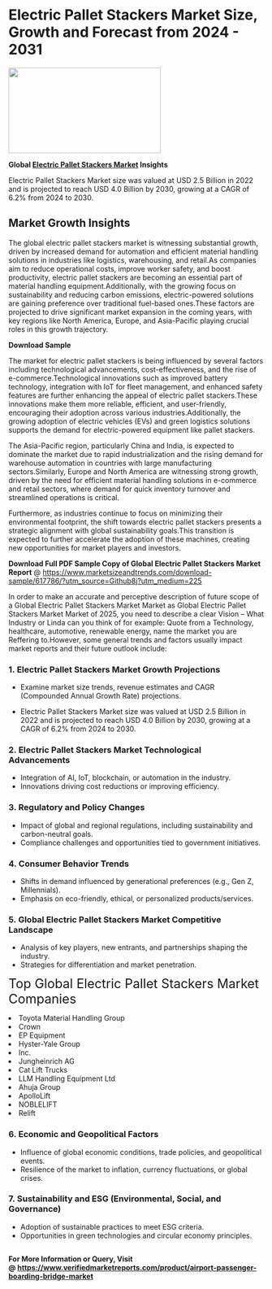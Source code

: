 <H1>Electric Pallet Stackers Market Size, Growth and Forecast from 2024 - 2031</H1><img class="aligncenter size-medium wp-image-584254" src="https://thirdeyenews.in/wp-content/uploads/2024/09/Global-Market-Research-300x168.jpeg" alt="" width="300" height="168" /><p><strong>Global&nbsp;<a href="https://www.marketsizeandtrends.com/download-sample/617786/?utm_source=Github8j?utm_medium=225">Electric Pallet Stackers Market</a> Insights</strong></p><p>Electric Pallet Stackers Market size was valued at USD 2.5 Billion in 2022 and is projected to reach USD 4.0 Billion by 2030, growing at a CAGR of 6.2% from 2024 to 2030.</p><p><h2>Market Growth Insights</h2> <p>The global electric pallet stackers market is witnessing substantial growth, driven by increased demand for automation and efficient material handling solutions in industries like logistics, warehousing, and retail.As companies aim to reduce operational costs, improve worker safety, and boost productivity, electric pallet stackers are becoming an essential part of material handling equipment.Additionally, with the growing focus on sustainability and reducing carbon emissions, electric-powered solutions are gaining preference over traditional fuel-based ones.These factors are projected to drive significant market expansion in the coming years, with key regions like North America, Europe, and Asia-Pacific playing crucial roles in this growth trajectory.</p> <p><strong>Download Sample</strong></p> <p>The market for electric pallet stackers is being influenced by several factors including technological advancements, cost-effectiveness, and the rise of e-commerce.Technological innovations such as improved battery technology, integration with IoT for fleet management, and enhanced safety features are further enhancing the appeal of electric pallet stackers.These innovations make them more reliable, efficient, and user-friendly, encouraging their adoption across various industries.Additionally, the growing adoption of electric vehicles (EVs) and green logistics solutions supports the demand for electric-powered equipment like pallet stackers.</p> <p>The Asia-Pacific region, particularly China and India, is expected to dominate the market due to rapid industrialization and the rising demand for warehouse automation in countries with large manufacturing sectors.Similarly, Europe and North America are witnessing strong growth, driven by the need for efficient material handling solutions in e-commerce and retail sectors, where demand for quick inventory turnover and streamlined operations is critical.</p> <p>Furthermore, as industries continue to focus on minimizing their environmental footprint, the shift towards electric pallet stackers presents a strategic alignment with global sustainability goals.This transition is expected to further accelerate the adoption of these machines, creating new opportunities for market players and investors.</p> <p><span class=""><strong>Download Full PDF Sample Copy of Global Electric Pallet Stackers Market Report</strong> @ <a href="https://www.marketsizeandtrends.com/download-sample/617786/?utm_source=Github8j?utm_medium=225" target="_blank">https://www.marketsizeandtrends.com/download-sample/617786/?utm_source=Github8j?utm_medium=225</a></span></p><p>In order to make an accurate and perceptive description of future scope of a Global&nbsp;Electric Pallet Stackers Market Market as Global&nbsp;Electric Pallet Stackers Market Market of 2025, you need to describe a clear Vision &ndash; What Industry or Linda can you think of for example: Quote from a Technology, healthcare, automotive, renewable energy, name the market you are Reffering to.However, some general trends and factors usually impact market reports and their future outlook include:</p><h3>1.&nbsp;<strong>Electric Pallet Stackers Market Growth Projections</strong></h3><ul><li>Examine market size trends, revenue estimates and CAGR (Compounded Annual Growth Rate) projections.</li><li><p>Electric Pallet Stackers Market size was valued at USD 2.5 Billion in 2022 and is projected to reach USD 4.0 Billion by 2030, growing at a CAGR of 6.2% from 2024 to 2030.</p></li></ul><h3>2.&nbsp;<strong>Electric Pallet Stackers Market Technological Advancements</strong></h3><ul><li>Integration of AI, IoT, blockchain, or automation in the industry.</li><li>Innovations driving cost reductions or improving efficiency.</li></ul><h3>3.&nbsp;<strong>Regulatory and Policy Changes</strong></h3><ul><li>Impact of global and regional regulations, including sustainability and carbon-neutral goals.</li><li>Compliance challenges and opportunities tied to government initiatives.</li></ul><h3>4.&nbsp;<strong>Consumer Behavior Trends</strong></h3><ul><li>Shifts in demand influenced by generational preferences (e.g., Gen Z, Millennials).</li><li>Emphasis on eco-friendly, ethical, or personalized products/services.</li></ul><h3>5.&nbsp;<strong>Global Electric Pallet Stackers Market Competitive Landscape</strong></h3><ul><li>Analysis of key players, new entrants, and partnerships shaping the industry.</li><li>Strategies for differentiation and market penetration.</li></ul><p data-pm-slice="1 1 []"><span style="color: inherit; font-family: inherit; font-size: 25px;">Top Global Electric Pallet Stackers Market Companies</span></p><div class="" data-test-id=""><p><li>Toyota Material Handling Group</li><li> Crown</li><li> EP Equipment</li><li> Hyster-Yale Group</li><li> Inc.</li><li> Jungheinrich AG</li><li> Cat Lift Trucks</li><li> LLM Handling Equipment Ltd</li><li> Ahuja Group</li><li> ApolloLift</li><li> NOBLELIFT</li><li> Relift</li></p></div><h3>6.&nbsp;<strong>Economic and Geopolitical Factors</strong></h3><ul><li>Influence of global economic conditions, trade policies, and geopolitical events.</li><li>Resilience of the market to inflation, currency fluctuations, or global crises.</li></ul><h3>7.&nbsp;<strong>Sustainability and ESG (Environmental, Social, and Governance)</strong></h3><ul><li>Adoption of sustainable practices to meet ESG criteria.</li><li>Opportunities in green technologies and circular economy principles.</li></ul><h2><strong style="font-size: 14px;">For More Information or Query, Visit @&nbsp;</strong><a style="background-color: #ffffff; font-size: 14px;" href="https://www.marketsizeandtrends.com/report/electric-pallet-stackers-market/" target="_blank">https://www.verifiedmarketreports.com/product/airport-passenger-boarding-bridge-market</a></h2>